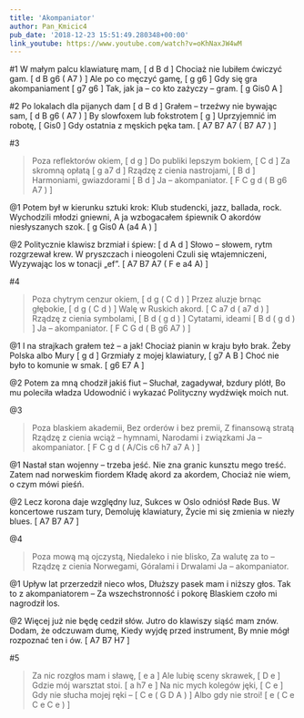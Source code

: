 ```yaml
---
title: 'Akompaniator'
author: Pan_Kmicic4
pub_date: '2018-12-23 15:51:49.280348+00:00'
link_youtube: https://www.youtube.com/watch?v=oKhNaxJW4wM
---
```


#1
W małym palcu klawiaturę mam, [ d B d ]
Chociaż nie lubiłem ćwiczyć gam. [ d B g6 ( A7 ) ]
Ale po co męczyć gamę, [ g g6 ]
Gdy się gra akompaniament [ g7 g6 ]
Tak, jak ja – co kto zażyczy – gram. [ g Gis0 A ]

#2
Po lokalach dla pijanych dam [ d B d ]
Grałem – trzeźwy nie bywając sam, [ d B g6 ( A7 ) ]
By slowfoxem lub fokstrotem [ g ]
Uprzyjemnić im robotę, [ Gis0 ]
Gdy ostatnia z męskich pęka tam. [ A7 B7 A7 ( B7 A7 ) ]

#3
>Poza reflektorów okiem, [ d g ]
>Do publiki lepszym bokiem, [ C d ]
>Za skromną opłatą [ g a7 d ]
>Rządzę z cienia nastrojami, [ B d ]
>Harmoniami, gwiazdorami [ B d ]
>Ja – akompaniator. [ F C g d  ( B g6 A7 ) ]

@1
Potem był w kierunku sztuki krok:
Klub studencki, jazz, ballada, rock.
Wychodzili młodzi gniewni,
A ja wzbogacałem śpiewnik
O akordów niesłyszanych szok. [ g Gis0 A (a4 A ) ]

@2
Politycznie klawisz brzmiał i śpiew: [ d A d ]
Słowo – słowem, rytm rozgrzewał krew.
W pryszczach i nieogoleni
Czuli się wtajemniczeni,
Wyzywając los w tonacji „ef”. [ A7 B7 A7 ( F e a4 A)  ]

#4
>Poza chytrym cenzur okiem, [ d g ( C d ) ]
>Przez aluzje brnąc głębokie, [ d g ( C d ) ]
>Walę w Ruskich akord. [ C a7 d ( a7 d ) ]
>Rządzę z cienia symbolami, [ B d ( g d ) ]
>Cytatami, ideami [ B d ( g d ) ]
>Ja – akompaniator. [ F C G d ( B g6 A7 ) ]

@1
I na strajkach grałem też – a jak!
Chociaż pianin w kraju było brak.
Żeby Polska albo Mury [ g d ]
Grzmiały z mojej klawiatury, [ g7 A B ]
Choć nie było to komunie w smak. [  g6 E7 A ]

@2
Potem za mną chodził jakiś fiut –
Słuchał, zagadywał, bzdury plótł,
Bo mu poleciła władza
Udowodnić i wykazać
Polityczny wydźwięk moich nut.

@3
>Poza blaskiem akademii,
>Bez orderów i bez premii,
>Z finansową stratą
>Rządzę z cienia wciąż – hymnami,
>Narodami i związkami
>Ja – akompaniator. [ F C g d ( A/Cis c6 h7 a7 A ) ]

@1
Nastał stan wojenny – trzeba jeść.
Nie zna granic kunsztu mego treść.
Zatem nad norweskim fiordem
Kładę akord za akordem,
Chociaż nie wiem, o czym mówi pieśń.

@2
Lecz korona daje względny luz,
Sukces w Oslo odniósł Røde Bus.
W koncertowe ruszam tury,
Demoluję klawiatury,
Życie mi się zmienia w niezły blues. [ A7 B7 A7 ]

@4
>Poza mową mą ojczystą,
>Niedaleko i nie blisko,
>Za walutę za to –
>Rządzę z cienia Norwegami,
>Góralami i Drwalami
>Ja – akompaniator.

@1
Upływ lat przerzedził nieco włos,
Dłuższy pasek mam i niższy głos.
Tak to z akompaniatorem –
Za wszechstronność i pokorę
Blaskiem czoło mi nagrodził los.

@2
Więcej już nie będę cedził słów.
Jutro do klawiszy siąść mam znów.
Dodam, że odczuwam dumę,
Kiedy wyjdę przed instrument,
By mnie mógł rozpoznać ten i ów. [ A7 B7 H7 ]

#5
>Za nic rozgłos mam i sławę, [ e a ]
>Ale lubię sceny skrawek, [ D e ]
>Gdzie mój warsztat stoi. [ a h7 e ]
>Na nic mych kolegów jęki, [ C e ]
>Gdy nie słucha mojej ręki – [ C e ( G D A ) ]
>Albo gdy nie stroi! [ e ( C e C e C e ) ]